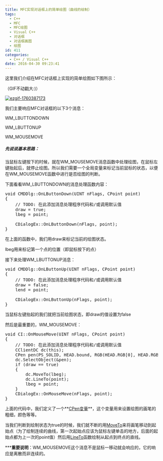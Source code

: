 ```yaml
---
title: MFC实现对话框上的简单绘图（曲线的绘制）
tags:
  - C++
  - MFC
  - MFC绘图
  - Visual C++
  - 对话框
  - 对话框画图
  - 绘图
id: 411
categories:
  - C++ / Visual C++
date: 2016-04-30 09:23:41
---
```


这里我们介绍在MFC对话框上实现的简单绘图如下图所示：

（GIF不动戳大:)）

[![ezgif-1760387173](http://115.159.197.66/wp-content/uploads/2016/04/ezgif-1760387173-300x239.gif)](http://115.159.197.66/wp-content/uploads/2016/04/ezgif-1760387173.gif)

我们主要响应MFC对话框的以下3个消息：

WM_LBUTTONDOWN

WM_LBUTTONUP

WM_MOUSEMOVE

##### 先说说基本思路：

当鼠标左键按下的时候，就在WM_MOUSEMOVE消息函数中处理绘图，在鼠标左键抬起后，就停止绘图。所以我们需要一个全局变量来标记当前鼠标的状态，以便在WM_MOUSEMOVE函数中进行是否绘图的判断。

下面看看WM_LBUTTONDOWN的消息处理函数内容：
<pre class="lang:default decode:true ">void CMDDlg::OnLButtonDown(UINT nFlags, CPoint point)
{
	// TODO: 在此添加消息处理程序代码和/或调用默认值
	draw = true;
	lbeg = point;

	CDialogEx::OnLButtonDown(nFlags, point);
}</pre>
在上面的函数中，我们用draw来标记当前的绘图状态。

lbeg用来标记第一个点的位置（即鼠标按下的点）

接下来处理WM_LBUTTONUP消息：
<pre class="lang:default decode:true ">void CMDDlg::OnLButtonUp(UINT nFlags, CPoint point)
{
	// TODO: 在此添加消息处理程序代码和/或调用默认值
	draw = false;
	lend = point;

	CDialogEx::OnLButtonUp(nFlags, point);
}</pre>
当鼠标左键抬起的我们就把当前绘图状态，即draw的值设置为false

然后是最重要的，WM_MOUSEMOVE：
<pre class="lang:default decode:true">void CI::OnMouseMove(UINT nFlags, CPoint point)
{
	// TODO: 在此添加消息处理程序代码和/或调用默认值
	CClientDC dc(this);
	CPen pen(PS_SOLID, HEAD.bound, RGB(HEAD.RGB[0], HEAD.RGB[1], HEAD.RGB[2]));
	dc.SelectObject(&amp;pen);
	if (draw == true)
	{
		dc.MoveTo(lbeg);
		dc.LineTo(point);
		lbeg = point;
	}
	CDialogEx::OnMouseMove(nFlags, point);
}</pre>
上面的代码中，我们定义了一个**<span style="color: #0000ff;">[CPen变量](https://msdn.microsoft.com/en-us/library/h45x9s2c.aspx)</span>**，这个变量用来设置绘图的画笔的粗细，颜色等等。

当我们判断到绘制状态为true的时候，我们就不断的用<span style="color: #0000ff;">[MoveTo](https://msdn.microsoft.com/en-us/library/kchtckce.aspx)</span>来将画笔移动到起始点（为了绘制连续的曲线，第一次起始点应该为鼠标左键单击的地方，后面的起始点都为上一次的point值）然后用<span style="color: #0000ff;">[LineTo](https://msdn.microsoft.com/en-us/library/wzc1344s.aspx)</span>函数绘制从起点到终点的直线。

*****重要说明**：WM_MOUSEMOVE这个消息不是鼠标一移动就会响应的，它的响应是离散而非连续的。

&nbsp;
